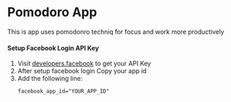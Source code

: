 
# Pomodoro App
This is app uses pomodonro techniq for focus and work more productively

#### Setup Facebook Login API Key
1. Visit [developers.facebook](https://developers.facebook.com) to get your API Key
2. After setup facebook login Copy your app id
3. Add the following line:
    ```
    facebook_app_id="YOUR_APP_ID" 

